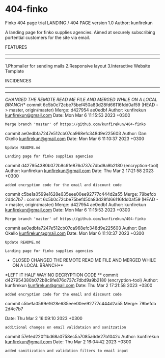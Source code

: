 # 404-finko
Finko 404 page trial
LANDING / 404 PAGE version 1.0
Author: kunfirekun 

A landing page for finko supplies agencies. Aimed at securely subscribing portential customers for the site via email.

FEATURES
_________
_________

1.Phpmailer for sending mails
2.Responsive layout
3.Interactive Website Template


INCIDENCES
__________
__________

*CHANGED THE REMOTE READ ME FILE AND MERGED WHILE ON A LOCAL BRANCH**
commit 6c5b0c72cbe75bef450a83d28fd66116fdd0af59 (HEAD -> master, origin/master)
Merge: d427954 ae0edbf
Author: kunfirekun <kunfirekun@gmail.com>
Date:   Mon Mar 6 11:15:53 2023 +0300

    Merge branch 'master' of https://github.com/kunfirekun/404-finko

commit ae0edbfa7247e512cb07ca968efc348d9e225603
Author: Dan Okello <kunfirekun@gmail.com>
Date:   Mon Mar 6 11:10:37 2023 +0300

    Update README.md

    Landing page for finko supplies agencies

commit d427954380b072b8c9fe876d737c7dbd9a9b2180 (encryption-tool)
Author: kunfirekun <kunfirekun@gmail.com>
Date:   Thu Mar 2 17:21:58 2023 +0300

    added encryption code for the email and discount code

commit c5be1a0599e1628e635eee00ee92777c444d2a55
Merge: 79befcb 2d4c7b7
:
commit 6c5b0c72cbe75bef450a83d28fd66116fdd0af59 (HEAD -> master, origin/master)
Merge: d427954 ae0edbf
Author: kunfirekun <kunfirekun@gmail.com>
Date:   Mon Mar 6 11:15:53 2023 +0300

    Merge branch 'master' of https://github.com/kunfirekun/404-finko

commit ae0edbfa7247e512cb07ca968efc348d9e225603
Author: Dan Okello <kunfirekun@gmail.com>
Date:   Mon Mar 6 11:10:37 2023 +0300

    Update README.md

    Landing page for finko supplies agencies
* CLOSED CHANGED THE REMOTE READ ME FILE AND MERGED WHILE ON A LOCAL BRANCH**

*LEFT IT HALF WAY NO DECRYPTION CODE **
commit d427954380b072b8c9fe876d737c7dbd9a9b2180 (encryption-tool)
Author: kunfirekun <kunfirekun@gmail.com>
Date:   Thu Mar 2 17:21:58 2023 +0300

    added encryption code for the email and discount code

commit c5be1a0599e1628e635eee00ee92777c444d2a55
Merge: 79befcb 2d4c7b7


Date:   Thu Mar 2 16:09:10 2023 +0300

    additional changes on email validataion and sanitzation

commit 57e1ed220f1bd68a0758ec5a7085a6de27b1042c
Author: kunfirekun <kunfirekun@gmail.com>
Date:   Thu Mar 2 16:04:42 2023 +0300

    added sanitization and validation filters to email input


    

